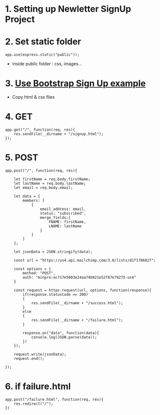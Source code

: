 # 1. Setting up Newletter SignUp Project
  
# 2. Set static folder
```
app.use(express.static("public"));
```
  - inside public folder : css, images...

# 3. [Use Bootstrap Sign Up example](https://getbootstrap.com/docs/4.4/examples/sign-in/)
  - Copy html & css files

# 4. GET
```
app.get("/", function(req, res){
    res.sendFile(__dirname + "/signup.html");
});
```

# 5. POST
```
app.post("/", function(req, res){

    let firstName = req.body.firstName;
    let lastName = req.body.lastName;
    let email = req.body.email;

    let data = {
        members: [
            {
                email_address: email,
                status: "subscribed",
                merge_fields:{
                    FNAME: firstName,
                    LNAME: lastName
                }
            }
        ]
    };

    let jsonData = JSON.stringify(data);

    const url = "https://us4.api.mailchimp.com/3.0/lists/d1f178682f";

    const options = {
        method: "POST",
        auth: "minpro:ac717e5003e24aa74b921e52f87e79275-us4"
    }

    const request = https.request(url, options, function(response){
        if(response.statusCode == 200)
        {
            res.sendFile(__dirname + "/success.html");
        }
        else
        {
            res.sendFile(__dirname + "/failure.html");
        }

        response.on("data", function(data){
            console.log(JSON.parse(data));
        })
    });

    request.write(jsonData);
    request.end();

});
```

# 6. if failure.html
```
app.post("/failure.html", function(req, res){
    res.redirect("/");
})
```
